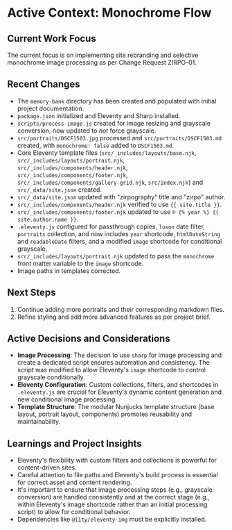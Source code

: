 # Active Context: Monochrome Flow

## Current Work Focus

The current focus is on implementing site rebranding and selective monochrome image processing as per Change Request ZIRPO-01.

## Recent Changes

*   The `memory-bank` directory has been created and populated with initial project documentation.
*   `package.json` initialized and Eleventy and Sharp installed.
*   `scripts/process-image.js` created for image resizing and grayscale conversion, now updated to *not* force grayscale.
*   `src/portraits/DSCF1503.jpg` processed and `src/portraits/DSCF1503.md` created, with `monochrome: false` added to `DSCF1503.md`.
*   Core Eleventy template files (`src/_includes/layouts/base.njk`, `src/_includes/layouts/portrait.njk`, `src/_includes/components/header.njk`, `src/_includes/components/footer.njk`, `src/_includes/components/gallery-grid.njk`, `src/index.njk`) and `src/_data/site.json` created.
*   `src/_data/site.json` updated with "zirpography" title and "zirpo" author.
*   `src/_includes/components/header.njk` verified to use `{{ site.title }}`.
*   `src/_includes/components/footer.njk` updated to use `© {% year %} {{ site.author.name }}`.
*   `.eleventy.js` configured for passthrough copies, `luxon` date filter, `portraits` collection, and now includes `year` shortcode, `htmlDateString` and `readableDate` filters, and a modified `image` shortcode for conditional grayscale.
*   `src/_includes/layouts/portrait.njk` updated to pass the `monochrome` front matter variable to the `image` shortcode.
*   Image paths in templates corrected.

## Next Steps

1.  Continue adding more portraits and their corresponding markdown files.
2.  Refine styling and add more advanced features as per project brief.

## Active Decisions and Considerations

*   **Image Processing**: The decision to use `sharp` for image processing and create a dedicated script ensures automation and consistency. The script was modified to allow Eleventy's `image` shortcode to control grayscale conditionally.
*   **Eleventy Configuration**: Custom collections, filters, and shortcodes in `.eleventy.js` are crucial for Eleventy's dynamic content generation and new conditional image processing.
*   **Template Structure**: The modular Nunjucks template structure (base layout, portrait layout, components) promotes reusability and maintainability.

## Learnings and Project Insights

*   Eleventy's flexibility with custom filters and collections is powerful for content-driven sites.
*   Careful attention to file paths and Eleventy's build process is essential for correct asset and content rendering.
*   It's important to ensure that image processing steps (e.g., grayscale conversion) are handled consistently and at the correct stage (e.g., within Eleventy's image shortcode rather than an initial processing script) to allow for conditional behavior.
*   Dependencies like `@11ty/eleventy-img` must be explicitly installed.
